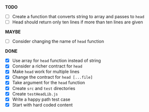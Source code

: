 **TODO**
- [ ] Create a function that converts string to array and passes to `head`
- [ ] Head should return only ten lines if more than ten lines are given
 
**MAYBE**
- [ ] Consider changing the name of `head` function

**DONE**
- [x] Use array for `head` function instead of string
- [x] Consider a richer contract for `head`
- [x] Make `head` work for multiple lines
- [x] Change the contract for `head [...file]`
- [x] Take argument for the `head` function
- [x] Create `src` and `test` directories
- [x] Create `testHeadLib.js`
- [x] Write a happy path test case
- [x] Start with hard coded content
